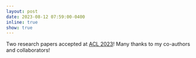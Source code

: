 ```yaml
---
layout: post
date: 2023-08-12 07:59:00-0400
inline: true
show: true
---
```


Two research papers accepted at [ACL 2023](https://2023.aclweb.org/)! Many thanks to my co-authors and collaborators!